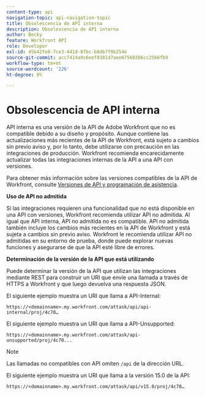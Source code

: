 ```yaml
---
content-type: api
navigation-topic: api-navigation-topic
title: Obsolescencia de API interna
description: Obsolescencia de API interna
author: Becky
feature: Workfront API
role: Developer
exl-id: 45b42fe8-7ce3-441d-8fbc-b8db7f9b254e
source-git-commit: acc7414a9c6eef838147aee675603b6cc2566fb9
workflow-type: tm+mt
source-wordcount: '226'
ht-degree: 0%

---
```


# Obsolescencia de API interna

API interna es una versión de la API de Adobe Workfront que no es compatible debido a su diseño y propósito. Aunque contiene las actualizaciones más recientes de la API de Workfront, está sujeto a cambios sin previo aviso y, por lo tanto, debe utilizarse con precaución en las integraciones de producción. Workfront recomienda encarecidamente actualizar todas las integraciones internas de la API a una API con versiones.

Para obtener más información sobre las versiones compatibles de la API de Workfront, consulte [Versiones de API y programación de asistencia](../../wf-api/api/api-version-support-schedule.md).

**Uso de API no admitida**

Si las integraciones requieren una funcionalidad que no está disponible en una API con versiones, Workfront recomienda utilizar API no admitida. Al igual que API interna, API no admitida no es compatible. API no admitida también incluye los cambios más recientes en la API de Workfront y está sujeta a cambios sin previo aviso. Workfront le recomienda utilizar API no admitidas en su entorno de prueba, donde puede explorar nuevas funciones y asegurarse de que la API esté libre de errores.

**Determinación de la versión de la API que está utilizando**

Puede determinar la versión de la API que utilizan las integraciones mediante REST para construir un URI que envíe una llamada a través de HTTPS a Workfront y que luego devuelva una respuesta JSON.

El siguiente ejemplo muestra un URI que llama a API-Internal:

```
https://<domainname>.my.workfront.com/attask/api/api-internal/proj/4c70…
```

El siguiente ejemplo muestra un URI que llama a API-Unsupported:

```
https://<domainname>.my.workfront.com/attask/api-unsupported/proj/4c70...
```

>[!NOTE]
>
>Las llamadas no compatibles con API omiten `/api` de la dirección URL.

El siguiente ejemplo muestra un URI que llama a la versión 15.0 de la API:

```
https://<domainname>.my.workfront.com/attask/api/v15.0/proj/4c70…
```

